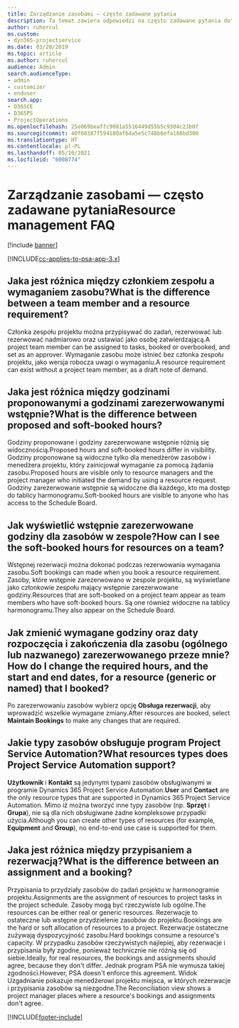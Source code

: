 ```yaml
---
title: Zarządzanie zasobami — często zadawane pytania
description: Ta temat zawiera odpowiedzi na często zadawane pytania dotyczące zarządzania zasobami.
author: ruhercul
ms.custom:
- dyn365-projectservice
ms.date: 03/28/2019
ms.topic: article
ms.author: ruhercul
audience: Admin
search.audienceType:
- admin
- customizer
- enduser
search.app:
- D365CE
- D365PS
- ProjectOperations
ms.openlocfilehash: 25e069beaffc9081a5516449d55b5c9304c23b0f
ms.sourcegitcommit: 40f68387f594180af64a5e5c748b6efa188bd300
ms.translationtype: HT
ms.contentlocale: pl-PL
ms.lasthandoff: 05/10/2021
ms.locfileid: "6008774"
---
```

# <a name="resource-management-faq"></a><span data-ttu-id="74418-103">Zarządzanie zasobami — często zadawane pytania</span><span class="sxs-lookup"><span data-stu-id="74418-103">Resource management FAQ</span></span>

[!include [banner](../includes/psa-now-project-operations.md)]

[!INCLUDE[cc-applies-to-psa-app-3.x](../includes/cc-applies-to-psa-app-3x.md)]

## <a name="what-is-the-difference-between-a-team-member-and-a-resource-requirement"></a><span data-ttu-id="74418-104">Jaka jest różnica między członkiem zespołu a wymaganiem zasobu?</span><span class="sxs-lookup"><span data-stu-id="74418-104">What is the difference between a team member and a resource requirement?</span></span>

<span data-ttu-id="74418-105">Członka zespołu projektu można przypisywać do zadań, rezerwować lub rezerwować nadmiarowo oraz ustawiać jako osobę zatwierdzającą.</span><span class="sxs-lookup"><span data-stu-id="74418-105">A project team member can be assigned to tasks, booked or overbooked, and set as an approver.</span></span> <span data-ttu-id="74418-106">Wymaganie zasobu może istnieć bez członka zespołu projektu, jako wersja robocza uwagi o wymaganiu.</span><span class="sxs-lookup"><span data-stu-id="74418-106">A resource requirement can exist without a project team member, as a draft note of demand.</span></span> 

## <a name="what-is-the-difference-between-proposed-and-soft-booked-hours"></a><span data-ttu-id="74418-107">Jaka jest różnica między godzinami proponowanymi a godzinami zarezerwowanymi wstępnie?</span><span class="sxs-lookup"><span data-stu-id="74418-107">What is the difference between proposed and soft-booked hours?</span></span>

<span data-ttu-id="74418-108">Godziny proponowane i godziny zarezerwowane wstępnie różnią się widocznością.</span><span class="sxs-lookup"><span data-stu-id="74418-108">Proposed hours and soft-booked hours differ in visibility.</span></span> <span data-ttu-id="74418-109">Godziny proponowane są widoczne tylko dla menedżerów zasobów i menedżera projektu, który zainicjował wymaganie za pomocą żądania zasobu.</span><span class="sxs-lookup"><span data-stu-id="74418-109">Proposed hours are visible only to resource managers and the project manager who initiated the demand by using a resource request.</span></span> <span data-ttu-id="74418-110">Godziny zarezerwowane wstępnie są widoczne dla każdego, kto ma dostęp do tablicy harmonogramu.</span><span class="sxs-lookup"><span data-stu-id="74418-110">Soft-booked hours are visible to anyone who has access to the Schedule Board.</span></span>

## <a name="how-can-i-see-the-soft-booked-hours-for-resources-on-a-team"></a><span data-ttu-id="74418-111">Jak wyświetlić wstępnie zarezerwowane godziny dla zasobów w zespole?</span><span class="sxs-lookup"><span data-stu-id="74418-111">How can I see the soft-booked hours for resources on a team?</span></span>

<span data-ttu-id="74418-112">Wstępnej rezerwacji można dokonać podczas rezerwowania wymagania zasobu.</span><span class="sxs-lookup"><span data-stu-id="74418-112">Soft bookings can made when you book a resource requirement.</span></span> <span data-ttu-id="74418-113">Zasoby, które wstępnie zarezerwowano w zespole projektu, są wyświetlane jako członkowie zespołu mający wstępnie zarezerwowane godziny.</span><span class="sxs-lookup"><span data-stu-id="74418-113">Resources that are soft-booked on a project team appear as team members who have soft-booked hours.</span></span> <span data-ttu-id="74418-114">Są one również widoczne na tablicy harmonogramu.</span><span class="sxs-lookup"><span data-stu-id="74418-114">They also appear on the Schedule Board.</span></span>

## <a name="how-do-i-change-the-required-hours-and-the-start-and-end-dates-for-a-resource-generic-or-named-that-i-booked"></a><span data-ttu-id="74418-115">Jak zmienić wymagane godziny oraz daty rozpoczęcia i zakończenia dla zasobu (ogólnego lub nazwanego) zarezerwowanego przeze mnie?</span><span class="sxs-lookup"><span data-stu-id="74418-115">How do I change the required hours, and the start and end dates, for a resource (generic or named) that I booked?</span></span>

<span data-ttu-id="74418-116">Po zarezerwowaniu zasobów wybierz opcję **Obsługa rezerwacji**, aby wprowadzić wszelkie wymagane zmiany.</span><span class="sxs-lookup"><span data-stu-id="74418-116">After resources are booked, select **Maintain Bookings** to make any changes that are required.</span></span>

## <a name="what-resources-types-does-project-service-automation-support"></a><span data-ttu-id="74418-117">Jakie typy zasobów obsługuje program Project Service Automation?</span><span class="sxs-lookup"><span data-stu-id="74418-117">What resources types does Project Service Automation support?</span></span>

<span data-ttu-id="74418-118">**Użytkownik** i **Kontakt** są jedynymi typami zasobów obsługiwanymi w programie Dynamics 365 Project Service Automation.</span><span class="sxs-lookup"><span data-stu-id="74418-118">**User** and **Contact** are the only resource types that are supported in Dynamics 365 Project Service Automation.</span></span> <span data-ttu-id="74418-119">Mimo iż można tworzyć inne typy zasobów (np. **Sprzęt** i **Grupa**), nie są dla nich obsługiwane żadne kompleksowe przypadki użycia.</span><span class="sxs-lookup"><span data-stu-id="74418-119">Although you can create other types of resources (for example, **Equipment** and **Group**), no end-to-end use case is supported for them.</span></span>

## <a name="what-is-the-difference-between-an-assignment-and-a-booking"></a><span data-ttu-id="74418-120">Jaka jest różnica między przypisaniem a rezerwacją?</span><span class="sxs-lookup"><span data-stu-id="74418-120">What is the difference between an assignment and a booking?</span></span>

<span data-ttu-id="74418-121">Przypisania to przydziały zasobów do zadań projektu w harmonogramie projektu.</span><span class="sxs-lookup"><span data-stu-id="74418-121">Assignments are the assignment of resources to project tasks in the project schedule.</span></span> <span data-ttu-id="74418-122">Zasoby mogą być rzeczywiste lub ogólne.</span><span class="sxs-lookup"><span data-stu-id="74418-122">The resources can be either real or generic resources.</span></span> <span data-ttu-id="74418-123">Rezerwacje to ostateczne lub wstępne przydzielenie zasobów do projektu.</span><span class="sxs-lookup"><span data-stu-id="74418-123">Bookings are the hard or soft allocation of resources to a project.</span></span> <span data-ttu-id="74418-124">Rezerwacje ostateczne zużywają dyspozycyjność zasobu.</span><span class="sxs-lookup"><span data-stu-id="74418-124">Hard bookings consume a resource's capacity.</span></span> <span data-ttu-id="74418-125">W przypadku zasobów rzeczywistych najlepiej, aby rezerwacje i przypisania były zgodne, ponieważ technicznie nie różnią się od siebie.</span><span class="sxs-lookup"><span data-stu-id="74418-125">Ideally, for real resources, the bookings and assignments should agree, because they don't differ.</span></span> <span data-ttu-id="74418-126">Jednak program PSA nie wymusza takiej zgodności.</span><span class="sxs-lookup"><span data-stu-id="74418-126">However, PSA doesn't enforce this agreement.</span></span> <span data-ttu-id="74418-127">Widok Uzgadnianie pokazuje menedżerowi projektu miejsca, w których rezerwacje i przypisania zasobów są niezgodne.</span><span class="sxs-lookup"><span data-stu-id="74418-127">The Reconciliation view shows a project manager places where a resource's bookings and assignments don't agree.</span></span>


[!INCLUDE[footer-include](../includes/footer-banner.md)]